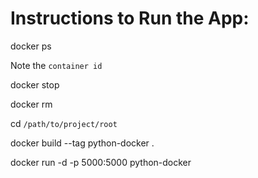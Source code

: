 # Instructions to Run the App:

docker ps

Note the `container id`

docker stop <container id>

docker rm <container id>

cd `/path/to/project/root`

docker build --tag python-docker .

docker run -d -p 5000:5000 python-docker
